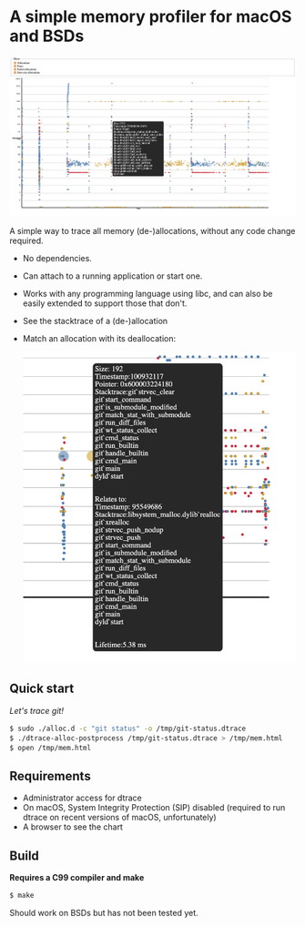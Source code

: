 # A simple memory profiler for macOS and BSDs

<img src="screenshot.png"></img>

A simple way to trace all memory (de-)allocations, without any code change required. 
- No dependencies. 
- Can attach to a running application or start one. 
- Works with any programming language using libc, and can also be easily extended to support those that don't.
- See the stacktrace of a (de-)allocation
- Match an allocation with its deallocation:

    <img src="screenshot-pair.png"></img> 


## Quick start

*Let's trace git!*

```sh
$ sudo ./alloc.d -c "git status" -o /tmp/git-status.dtrace
$ ./dtrace-alloc-postprocess /tmp/git-status.dtrace > /tmp/mem.html
$ open /tmp/mem.html
```

## Requirements

- Administrator access for dtrace 
- On macOS, System Integrity Protection (SIP) disabled (required to run dtrace on recent versions of macOS, unfortunately)
- A browser to see the chart


## Build

**Requires a C99 compiler and make**

```sh
$ make
```


Should work on BSDs but has not been tested yet.

